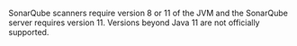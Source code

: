 SonarQube scanners require version 8 or 11 of the JVM and the SonarQube server requires version 11. Versions beyond Java 11 are not officially supported.
